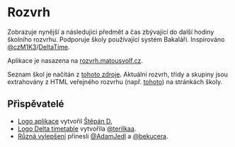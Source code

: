 # Rozvrh

Zobrazuje nynější a následující předmět a čas zbývající do další hodiny školního rozvrhu. Podporuje školy používající
systém Bakaláři. Inspirováno [@czM1K3](https://github.com/czM1K3)/[DeltaTime](https://github.com/czM1K3/DeltaTime).

Aplikace je nasazena na [rozvrh.matousvolf.cz](https://rozvrh.matousvolf.cz/).

Seznam škol je načítán z [tohoto zdroje](https://gitlab.com/vitSkalicky/bakalari-schools-list). Aktuální rozvrh, třídy a
skupiny jsou extrahovány z HTML veřejného rozvrhu (např. [tohoto](https://delta-skola.bakalari.cz/Timetable/Public)) na
stránkách školy.

## Přispěvatelé

- [Logo aplikace](/public/assets/images/favicon-apple.png) vytvořil [Štěpán D.](https://stepandudycha.cz)
- [Logo Delta timetable](/public/assets/images/delta-timetable-logo.svg)
  vytvořila [@terilkaa](https://github.com/terilkaa).
- [Různá vylepšení](https://github.com/matous-volf/rozvrh/graphs/contributors)
  přinesli [@AdamJedl](https://github.com/AdamJedl) a [@bekucera](https://github.com/bekucera).
